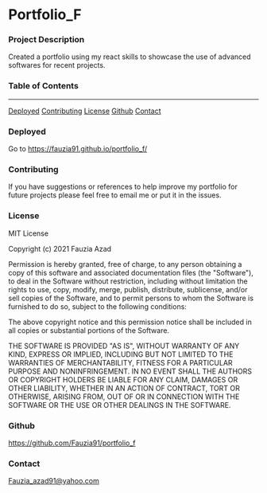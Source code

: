 # Portfolio_F

### Project Description

Created a portfolio using my react skills to showcase the use of advanced softwares for recent projects. 


### Table of Contents
***

[Deployed](#deployed)
[Contributing](#contributing)
[License](#license)
[Github](#github)
[Contact](#contact) 

### Deployed

Go to https://fauzia91.github.io/portfolio_f/


### Contributing

If you have suggestions or references to help improve my portfolio for future projects please feel free to email me or put it in the issues.  

### License

MIT License

Copyright (c) 2021 Fauzia Azad

Permission is hereby granted, free of charge, to any person obtaining a copy
of this software and associated documentation files (the "Software"), to deal
in the Software without restriction, including without limitation the rights
to use, copy, modify, merge, publish, distribute, sublicense, and/or sell
copies of the Software, and to permit persons to whom the Software is
furnished to do so, subject to the following conditions:

The above copyright notice and this permission notice shall be included in all
copies or substantial portions of the Software.

THE SOFTWARE IS PROVIDED "AS IS", WITHOUT WARRANTY OF ANY KIND, EXPRESS OR
IMPLIED, INCLUDING BUT NOT LIMITED TO THE WARRANTIES OF MERCHANTABILITY,
FITNESS FOR A PARTICULAR PURPOSE AND NONINFRINGEMENT. IN NO EVENT SHALL THE
AUTHORS OR COPYRIGHT HOLDERS BE LIABLE FOR ANY CLAIM, DAMAGES OR OTHER
LIABILITY, WHETHER IN AN ACTION OF CONTRACT, TORT OR OTHERWISE, ARISING FROM,
OUT OF OR IN CONNECTION WITH THE SOFTWARE OR THE USE OR OTHER DEALINGS IN THE
SOFTWARE.

### Github

https://github.com/Fauzia91/portfolio_f

### Contact

Fauzia_azad91@yahoo.com